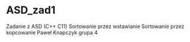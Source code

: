 # ASD_zad1
Zadanie z ASD (C++ C11)
Sortowanie przez wstawianie 
Sortowanie przez kopcowanie
Paweł Knapczyk grupa 4
